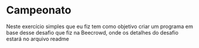 # Campeonato
Neste exercício simples que eu fiz tem como objetivo criar um programa em base desse desafio que fiz na Beecrowd, onde os detalhes do desafio estará no arquivo readme

